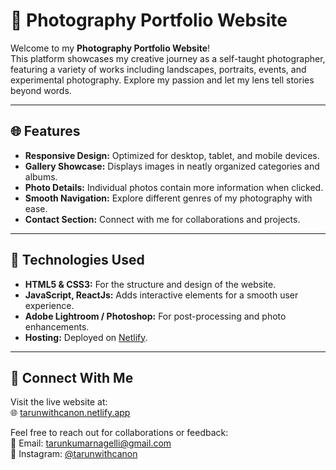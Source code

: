 # 📸 Photography Portfolio Website

Welcome to my **Photography Portfolio Website**!  
This platform showcases my creative journey as a self-taught photographer, featuring a variety of works including landscapes, portraits, events, and experimental photography. Explore my passion and let my lens tell stories beyond words.

---

## 🌐 Features

- **Responsive Design:** Optimized for desktop, tablet, and mobile devices.  
- **Gallery Showcase:** Displays images in neatly organized categories and albums.  
- **Photo Details:** Individual photos contain more information when clicked.  
- **Smooth Navigation:** Explore different genres of my photography with ease.  
- **Contact Section:** Connect with me for collaborations and projects.  

---

## 🚀 Technologies Used

- **HTML5 & CSS3:** For the structure and design of the website.  
- **JavaScript, ReactJs:** Adds interactive elements for a smooth user experience.  
- **Adobe Lightroom / Photoshop:** For post-processing and photo enhancements.  
- **Hosting:** Deployed on [Netlify](https://www.netlify.com).  

---

## 💌 Connect With Me

Visit the live website at:  
🌐 [tarunwithcanon.netlify.app](https://tarunwithcanon.netlify.app)  

Feel free to reach out for collaborations or feedback:  
📧 Email: [tarunkumarnagelli@gmail.com](mailto:tarunkumarnagelli@gmail.com)  
📸 Instagram: [@tarunwithcanon](https://instagram.com/tarunwithcanon)  
